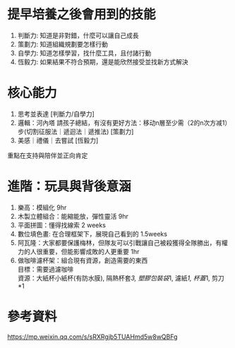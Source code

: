 # 提早培養之後會用到的技能
1. 判斷力: 知道是非對錯，什麼可以讓自己成長  
2. 策劃力: 知道組織規劃要怎樣行動
3. 自學力: 知道怎樣學習，找什麼工具，且付諸行動
4. 恆毅力: 如果結果不符合預期，還是能欣然接受並找新方式解決

# 核心能力  
1. 思考並表達 [判斷力/自學力]   
2. 邏輯：河內塔 請孩子總結，有沒有更好方法：移动n層至少需（2的n次方减1）步(切割征服法｜遞迴法｜遞推法) [策劃力]  
3. 美感｜禮儀｜去嘗試 [恆毅力]  

重點在支持與陪伴並正向肯定  

# 進階：玩具與背後意涵  
1. 樂高：模組化 9hr  
2. 木製立體組合：能縮能放，彈性靈活 9hr  
3. 平面拼圖：懂得找線索 2 weeks  
4. 數位填色畫: 在合理框架下，展現自己看到的 1.5weeks  
5. 阿瓦隆：大家都要保護梅林，但隊友可以引戰讓自己被殺獲得全隊勝出，有權力的人很重要，但能影響成敗的人更重要 1hr  
6. 做咖啡濾杯架：組合現有資源，創造需要的東西  
目標：需要過濾咖啡    
資源：大紙杯小紙杯(有防水膜), 隔熱杯套*3, 塑膠包裝袋*1, 濾紙*1, 杯蓋*1, 剪刀*1  

# 參考資料  
https://mp.weixin.qq.com/s/sRXRgjb5TUAHmd5w8wQBFg  
